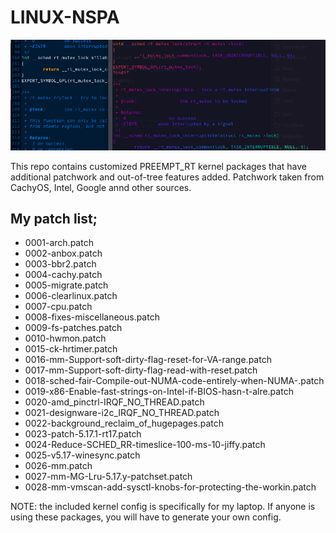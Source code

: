 # LINUX-NSPA

![My Image](/images/linux-nspa-banner.png)

This repo contains customized PREEMPT_RT kernel packages that have additional
patchwork and out-of-tree features added. Patchwork taken from CachyOS, Intel,
Google annd other sources.

## My patch list;

* 0001-arch.patch
* 0002-anbox.patch
* 0003-bbr2.patch
* 0004-cachy.patch
* 0005-migrate.patch
* 0006-clearlinux.patch
* 0007-cpu.patch
* 0008-fixes-miscellaneous.patch
* 0009-fs-patches.patch
* 0010-hwmon.patch
* 0015-ck-hrtimer.patch
* 0016-mm-Support-soft-dirty-flag-reset-for-VA-range.patch
* 0017-mm-Support-soft-dirty-flag-read-with-reset.patch
* 0018-sched-fair-Compile-out-NUMA-code-entirely-when-NUMA-.patch
* 0019-x86-Enable-fast-strings-on-Intel-if-BIOS-hasn-t-alre.patch
* 0020-amd_pinctrl-IRQF_NO_THREAD.patch
* 0021-designware-i2c_IRQF_NO_THREAD.patch
* 0022-background_reclaim_of_hugepages.patch
* 0023-patch-5.17.1-rt17.patch
* 0024-Reduce-SCHED_RR-timeslice-100-ms-10-jiffy.patch
* 0025-v5.17-winesync.patch
* 0026-mm.patch
* 0027-mm-MG-Lru-5.17.y-patchset.patch
* 0028-mm-vmscan-add-sysctl-knobs-for-protecting-the-workin.patch

NOTE: the included kernel config is specifically for my laptop. If
anyone is using these packages, you will have to generate your own config.
